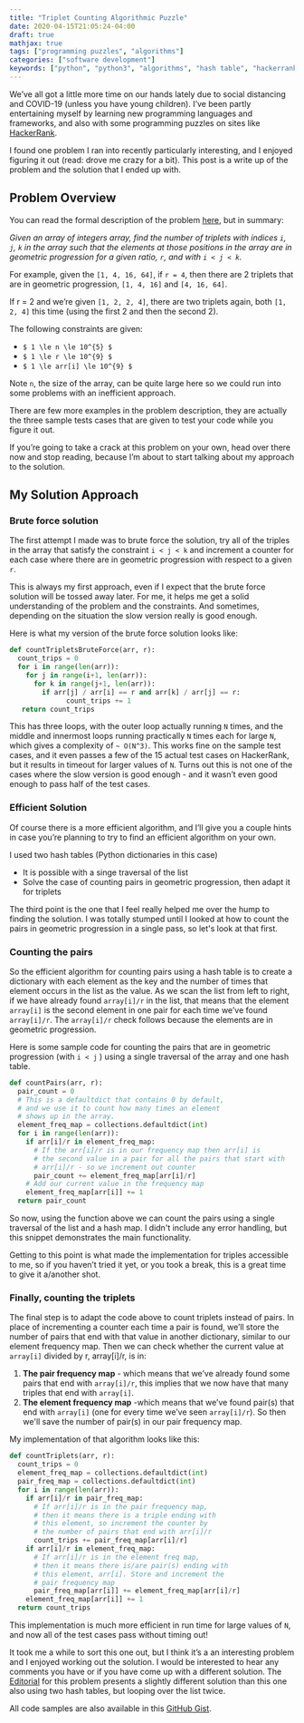 ```yaml
---
title: "Triplet Counting Algorithmic Puzzle"
date: 2020-04-15T21:05:24-04:00
draft: true
mathjax: true
tags: ["programming puzzles", "algorithms"]
categories: ["software development"]
keywords: ["python", "python3", "algorithms", "hash table", "hackerrank"]
---
```

We’ve all got a little more time on our hands lately due to social distancing
and COVID-19 (unless you have young children). I’ve been partly entertaining
myself by learning new programming languages and frameworks, and also with some
programming puzzles on sites like [HackerRank](https://www.hackerrank.com/).

I found one problem I ran into recently particularly interesting, and I enjoyed
figuring it out (read: drove me crazy for a bit). This post is a write up of
the problem and the solution that I ended up with.

## Problem Overview
You can read the formal description of the problem
[here](https://www.hackerrank.com/challenges/count-triplets-1/problem), but in
summary: 

*Given an array of integers array, find the number of triplets with indices `i`, `j`,
`k` in the array such that the elements at those positions in the array are in
geometric progression for a given ratio, `r`, and with `i < j < k`.*

For example, given the `[1, 4, 16, 64]`, if `r = 4`, then there are 2
triplets that are in geometric progression, `[1, 4, 16]` and `[4, 16, 64]`.

If r = 2 and we’re given `[1, 2, 2, 4]`, there are two triplets again,
both `[1, 2, 4]` this time (using the first 2 and then the second 2).

The following constraints are given:

- `$ 1 \le n \le 10^{5} $`
- `$ 1 \le r \le 10^{9} $`
- `$ 1 \le arr[i] \le 10^{9} $`

Note `n`, the size of the array, can be quite large here so we could run into some
problems with an inefficient approach.

There are few more examples in the problem description, they are actually the
three sample tests cases that are given to test your code while you figure it
out.

If you’re going to take a crack at this problem on your own, head over there now
and stop reading, because I’m about to start talking about my approach to the
solution.

## My Solution Approach

### Brute force solution
The first attempt I made was to brute force the solution, try all of the triples
in the array that satisfy the constraint `i < j < k` and increment a counter for
each case where there are in geometric progression with respect to a given `r`.

This is always my first approach, even if I expect that the brute force solution
will be tossed away later. For me, it helps me get a solid understanding of the
problem and the constraints. And sometimes, depending on the situation the slow
version really is good enough.

Here is what my version of the brute force solution looks like:

``` python
def countTripletsBruteForce(arr, r):
  count_trips = 0
  for i in range(len(arr)):
    for j in range(i+1, len(arr)):
      for k in range(j+1, len(arr)):
        if arr[j] / arr[i] == r and arr[k] / arr[j] == r:
              count_trips += 1
   return count_trips
```
This has three loops, with the outer loop actually running `N` times, and the
middle and innermost loops running practically `N` times each for large `N`,
which gives a complexity of `~ O(N^3)`. This works fine on the sample test
cases, and it even passes a few of the 15 actual test cases on HackerRank, but
it results in timeout for larger values of `N`. Turns out this is not one of the
cases where the slow version is good enough - and it wasn’t even good enough to
pass half of the test cases.

### Efficient Solution
Of course there is a more efficient algorithm, and I’ll give you a couple hints
in case you’re planning to try to find an efficient algorithm on your own.

I used two hash tables (Python dictionaries in this case)
- It is possible with a singe traversal of the list
- Solve the case of counting pairs in geometric progression, then adapt it for triplets

The third point is the one that I feel really helped me over the hump to finding
the solution. I was totally stumped until I looked at how to count the pairs in
geometric progression in a single pass, so let's look at that first.

### Counting the pairs
So the efficient algorithm for counting pairs using a hash table is to create a
dictionary with each element as the key and the number of times that element
occurs in the list as the value. As we scan the list from left to right, if we
have already found `array[i]/r` in the list, that means that the element `array[i]`
is the second element in one pair for each time we’ve found `array[i]/r`. The
`array[i]/r` check follows because the elements are in geometric progression.

Here is some sample code for counting the pairs that are in geometric
progression (with `i < j` ) using a single traversal of the array and one hash
table.

``` python
def countPairs(arr, r):
  pair_count = 0
  # This is a defaultdict that contains 0 by default,
  # and we use it to count how many times an element
  # shows up in the array.
  element_freq_map = collections.defaultdict(int)
  for i in range(len(arr)):
    if arr[i]/r in element_freq_map:
      # If the arr[i]/r is in our frequency map then arr[i] is 
      # the second value in a pair for all the pairs that start with
      # arr[i]/r - so we increment out counter
      pair_count += element_freq_map[arr[i]/r]
    # Add our current value in the frequency map
    element_freq_map[arr[i]] += 1
  return pair_count
```
So now, using the function above we can count the pairs using a single traversal
of the list and a hash map. I didn't include any error handling, but this
snippet demonstrates the main functionality.

Getting to this point is what made the implementation for triples accessible to
me, so if you haven’t tried it yet, or you took a break, this is a great time to
give it a/another shot.

### Finally, counting the triplets
The final step is to adapt the code above to count triplets instead of pairs. In
place of incrementing a counter each time a pair is found, we’ll store the
number of pairs that end with that value in another dictionary, similar to our
element frequency map. Then we can check whether the current value at `array[i]`
divided by r, array[i]/r, is in:

1. **The pair frequency map** - which means that we’ve already found some pairs that
end with `array[i]/r`, this implies that we now have that many triples that end
with `array[i]`.
2. **The element frequency map** -which means that we’ve found pair(s)
that end with `array[i]` (one for every time we’ve seen `array[i]/r`). So then
we'll save the number of pair(s) in our pair frequency map.

My implementation of that algorithm looks like this:

``` python
def countTriplets(arr, r):
  count_trips = 0
  element_freq_map = collections.defaultdict(int)
  pair_freq_map = collections.defaultdict(int)
  for i in range(len(arr)):
    if arr[i]/r in pair_freq_map: 
      # If arr[i]/r is in the pair frequency map,
      # then it means there is a triple ending with
      # this element, so increment the counter by
      # the number of pairs that end with arr[i]/r
      count_trips += pair_freq_map[arr[i]/r]
    if arr[i]/r in element_freq_map:
      # If arr[i]/r is in the element freq map,
      # then it means there is/are pair(s) ending with
      # this element, arr[i]. Store and increment the
      # pair frequency map
      pair_freq_map[arr[i]] += element_freq_map[arr[i]/r]
    element_freq_map[arr[i]] += 1
  return count_trips
```
This implementation is much more efficient in run time for large values of `N`,
and now all of the test cases pass without timing out!

It took me a while to sort this one out, but I think it’s a an interesting
problem and I enjoyed working out the solution. I would be interested to hear
any comments you have or if you have come up with a different solution. The
[Editorial](https://www.hackerrank.com/challenges/count-triplets-1/editorial)
for this problem presents a slightly different solution than this one
also using two hash tables, but looping over the list twice.

All code samples are also available in this [GitHub
Gist](https://gist.github.com/heathhenley/4f08486219ec6f2d6e3142f0ae289911).
